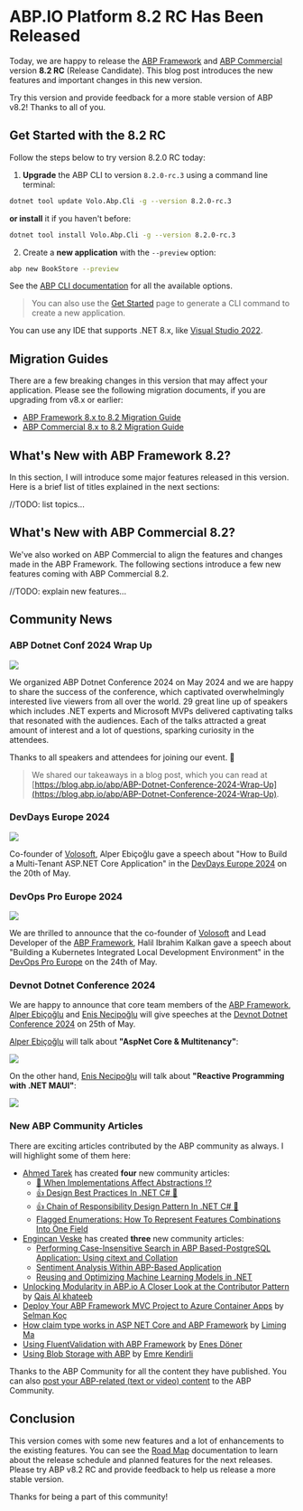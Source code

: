 # ABP.IO Platform 8.2 RC Has Been Released

Today, we are happy to release the [ABP Framework](https://abp.io/) and [ABP Commercial](https://commercial.abp.io/) version **8.2 RC** (Release Candidate). This blog post introduces the new features and important changes in this new version.

Try this version and provide feedback for a more stable version of ABP v8.2! Thanks to all of you.

## Get Started with the 8.2 RC

Follow the steps below to try version 8.2.0 RC today:

1) **Upgrade** the ABP CLI to version `8.2.0-rc.3` using a command line terminal:

````bash
dotnet tool update Volo.Abp.Cli -g --version 8.2.0-rc.3
````

**or install** it if you haven't before:

````bash
dotnet tool install Volo.Abp.Cli -g --version 8.2.0-rc.3
````

2) Create a **new application** with the `--preview` option:

````bash
abp new BookStore --preview
````

See the [ABP CLI documentation](https://docs.abp.io/en/abp/latest/CLI) for all the available options.

> You can also use the [Get Started](https://abp.io/get-started) page to generate a CLI command to create a new application.

You can use any IDE that supports .NET 8.x, like [Visual Studio 2022](https://visualstudio.microsoft.com/downloads/).

## Migration Guides

There are a few breaking changes in this version that may affect your application.
Please see the following migration documents, if you are upgrading from v8.x or earlier:

* [ABP Framework 8.x to 8.2 Migration Guide](https://docs.abp.io/en/abp/8.2/Migration-Guides/Abp-8_2)
* [ABP Commercial 8.x to 8.2 Migration Guide](https://docs.abp.io/en/commercial/8.2/migration-guides/v8_2)

## What's New with ABP Framework 8.2?

In this section, I will introduce some major features released in this version.
Here is a brief list of titles explained in the next sections:

//TODO: list topics...

## What's New with ABP Commercial 8.2?

We've also worked on ABP Commercial to align the features and changes made in the ABP Framework. The following sections introduce a few new features coming with ABP Commercial 8.2.

//TODO: explain new features...

## Community News

### ABP Dotnet Conf 2024 Wrap Up

![](abp-dotnet-conf-2024.png)

We organized ABP Dotnet Conference 2024 on May 2024 and we are happy to share the success of the conference, which captivated overwhelmingly interested live viewers from all over the world. 29 great line up of speakers which includes .NET experts and Microsoft MVPs delivered captivating talks that resonated with the audiences. Each of the talks attracted a great amount of interest and a lot of questions, sparking curiosity in the attendees.

Thanks to all speakers and attendees for joining our event. 🙏

> We shared our takeaways in a blog post, which you can read at [https://blog.abp.io/abp/ABP-Dotnet-Conference-2024-Wrap-Up](https://blog.abp.io/abp/ABP-Dotnet-Conference-2024-Wrap-Up).

### DevDays Europe 2024

![](devdays-europe.jpg)

Co-founder of [Volosoft](https://volosoft.com/), Alper Ebiçoğlu gave a speech about "How to Build a Multi-Tenant ASP.NET Core Application" in the [DevDays Europe 2024](https://devdays.lt/) on the 20th of May.

### DevOps Pro Europe 2024

![](devops-pro-europe.jpg)

We are thrilled to announce that the co-founder of [Volosoft](https://volosoft.com/) and Lead Developer of the [ABP Framework](https://abp.io/), Halil Ibrahim Kalkan gave a speech about "Building a Kubernetes Integrated Local Development Environment" in the [DevOps Pro Europe](https://devopspro.lt/) on the 24th of May.

### Devnot Dotnet Conference 2024

We are happy to announce that core team members of the [ABP Framework](https://abp.io/), [Alper Ebiçoğlu](https://twitter.com/alperebicoglu) and [Enis Necipoğlu](https://twitter.com/EnisNecipoglu) will give speeches at the [Devnot Dotnet Conference 2024](https://dotnet.devnot.com/) on 25th of May.

[Alper Ebiçoğlu](https://twitter.com/alperebicoglu) will talk about **"AspNet Core & Multitenancy"**:

![](devnot-dotnet-conference-alper-ebicoglu.png)

On the other hand, [Enis Necipoğlu](https://twitter.com/EnisNecipoglu) will talk about **"Reactive Programming with .NET MAUI"**:

![](devnot-dotnet-conference-enis-necipoglu.png)

### New ABP Community Articles

There are exciting articles contributed by the ABP community as always. I will highlight some of them here:

* [Ahmed Tarek](https://twitter.com/AhmedTarekHasa1) has created **four** new community articles:
  *  [🤔 When Implementations Affect Abstractions ⁉️](https://community.abp.io/posts/-when-implementations-affect-abstractions--ekx1o5xn)
  *  [👍 Design Best Practices In .NET C# 👀](https://community.abp.io/posts/design-best-practices-in-.net-c--eg8q8xh0)
  *  [👍 Chain of Responsibility Design Pattern In .NET C# 👀](https://community.abp.io/posts/chain-of-responsibility-design-pattern-in-.net-c--djmvkug1)
  *  [Flagged Enumerations: How To Represent Features Combinations Into One Field](https://community.abp.io/posts/flagged-enumerations-how-to-represent-features-combinations-into-one-field-9gj4l670)
*  [Engincan Veske](https://github.com/EngincanV) has created **three** new community articles:
   *  [Performing Case-Insensitive Search in ABP Based-PostgreSQL Application: Using citext and Collation](https://community.abp.io/posts/caseinsensitive-search-in-abp-basedpostgresql-application-c9kb05dc)
   *  [Sentiment Analysis Within ABP-Based Application](https://community.abp.io/posts/sentiment-analysis-within-abpbased-application-lbsfkoxq)
   *  [Reusing and Optimizing Machine Learning Models in .NET](https://community.abp.io/posts/reusing-and-optimizing-machine-learning-models-in-.net-qj4ycnwu)
* [Unlocking Modularity in ABP.io A Closer Look at the Contributor Pattern](https://community.abp.io/posts/unlocking-modularity-in-abp.io-a-closer-look-at-the-contributor-pattern-ixf6wgbw) by [Qais Al khateeb](https://community.abp.io/members/qais.alkhateeb@devnas-jo.com)
* [Deploy Your ABP Framework MVC Project to Azure Container Apps](https://community.abp.io/posts/deploy-your-abp-framework-mvc-project-to-azure-container-apps-r93u9c6d) by [Selman Koç](https://community.abp.io/members/selmankoc)
* [How claim type works in ASP NET Core and ABP Framework](https://community.abp.io/posts/how-claim-type-works-in-asp-net-core-and-abp-framework-km5dw6g1) by [Liming Ma](https://github.com/maliming)
* [Using FluentValidation with ABP Framework](https://community.abp.io/posts/using-fluentvalidation-with-abp-framework-2cxuwl70) by [Enes Döner](https://community.abp.io/members/Enes)
* [Using Blob Storage with ABP](https://community.abp.io/posts/using-blob-storage-with-abp-framework-jygtmhn4) by [Emre Kendirli](https://community.abp.io/members/emrekenderli)

Thanks to the ABP Community for all the content they have published. You can also [post your ABP-related (text or video) content](https://community.abp.io/posts/submit) to the ABP Community.

## Conclusion

This version comes with some new features and a lot of enhancements to the existing features. You can see the [Road Map](https://docs.abp.io/en/abp/8.2/Road-Map) documentation to learn about the release schedule and planned features for the next releases. Please try ABP v8.2 RC and provide feedback to help us release a more stable version.

Thanks for being a part of this community!